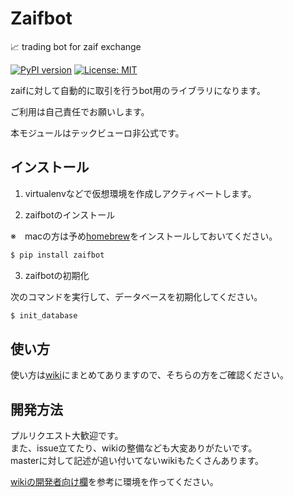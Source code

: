 # Zaifbot
:chart_with_upwards_trend: trading bot for zaif exchange

[![PyPI version](https://badge.fury.io/py/zaifbot.svg)](https://badge.fury.io/py/zaifbot)
[![License: MIT](https://img.shields.io/badge/License-MIT-yellow.svg)](https://opensource.org/licenses/MIT)

zaifに対して自動的に取引を行うbot用のライブラリになります。

ご利用は自己責任でお願いします。

本モジュールはテックビューロ非公式です。



## インストール

1. virtualenvなどで仮想環境を作成しアクティベートします。

2. zaifbotのインストール

※　macの方は予め[homebrew](https://brew.sh/index_ja.html)をインストールしておいてください。

```bash
$ pip install zaifbot  
```

3. zaifbotの初期化

次のコマンドを実行して、データベースを初期化してください。

```bash 
$ init_database
```

## 使い方

使い方は[wiki][1]にまとめてありますので、そちらの方をご確認ください。

  [1]: https://github.com/techbureau/zaifbot/wiki

## 開発方法

プルリクエスト大歓迎です。  
また、issue立てたり、wikiの整備なども大変ありがたいです。  
masterに対して記述が追い付いてないwikiもたくさんあります。  

[wikiの開発者向け欄](https://github.com/techbureau/zaifbot/wiki/zaifbot%E9%96%8B%E7%99%BA%E7%92%B0%E5%A2%83%E6%A7%8B%E7%AF%89)を参考に環境を作ってください。
